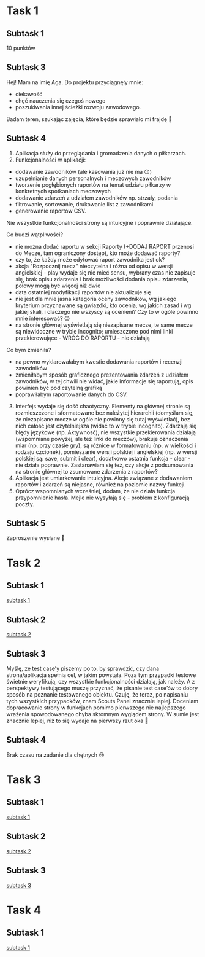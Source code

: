 # **Task 1**
## **Subtask 1**
10 punktów
## **Subtask 3**
Hej! Mam na imię Aga. Do projektu przyciągnęły mnie:
- ciekawość
- chęć nauczenia się czegoś nowego
- poszukiwania innej ścieżki rozwoju zawodowego.
<p>Badam teren, szukając zajęcia, które będzie sprawiało mi frajdę 🙂</p>

## **Subtask 4**
1. Aplikacja służy do przeglądania i gromadzenia danych o piłkarzach.
2. Funkcjonalności w aplikacji:
 - dodawanie zawodników (ale kasowania już nie ma :wink:)
 - uzupełnianie danych personalnych i meczowych zawodników
 - tworzenie pogłębionych raportów na temat udziału piłkarzy w konkretnych spotkaniach meczowych
 - dodawanie zdarzeń z udziałem zawodników np. strzały, podania
 - filtrowanie, sortowanie, drukowanie list z zawodnikami
 - generowanie raportów CSV.
<p>Nie wszystkie funkcjonalności strony są intuicyjne i poprawnie działające.</p>

<p>Co budzi wątpliwości?</p>

 - nie można dodać raportu w sekcji Raporty (+DODAJ RAPORT przenosi do Mecze, tam ograniczony dostęp), kto może dodawać raporty?
 - czy to, że każdy może edytować raport zawodnika jest ok?
 - akcja "Rozpocznij mecz" nieczytelna i różna od opisu w wersji angielskiej - play wydaje się nie mieć sensu, wybrany czas nie zapisuje się, brak opisu zdarzenia i brak możliwości dodania opisu zdarzenia, połowy mogą być więcej niż dwie
 - data ostatniej modyfikacji raportów nie aktualizuje się
 - nie jest dla mnie jasna kategoria oceny zawodników, wg jakiego kryterium przyznawane są gwiazdki, kto ocenia, wg jakich zasad i wg jakiej skali, i dlaczego nie wszyscy są ocenieni? Czy to w ogóle powinno mnie interesować? :wink:
 - na stronie głównej wyświetlają się niezapisane mecze, te same mecze są niewidoczne w trybie incognito; umieszczone pod nimi linki przekierowujące - WRÓĆ DO RAPORTU - nie działają
<p>Co bym zmieniła?</p>

 - na pewno wyklarowałabym kwestie dodawania raportów i recenzji zawodników
 - zmieniłabym sposób graficznego prezentowania zdarzeń z udziałem zawodników, w tej chwili nie widać, jakie informacje się raportują, opis powinien być pod czytelną grafiką
 - poprawiłabym raportowanie danych do CSV.
3. Interfejs wydaje się dość chaotyczny. Elementy na głównej stronie są rozmieszczone i sformatowane bez należytej hierarchii (domyślam się, że niezapisane mecze w ogóle nie powinny się tutaj wyświetlać), bez nich całość jest czytelniejsza (widać to w trybie incognito). Zdarzają się błędy językowe (np. Aktywnosć), nie wszystkie przekierowania działają (wspomniane powyżej, ale też linki do meczów), brakuje oznaczenia miar (np. przy czasie gry), są różnice w formatowaniu (np. w wielkości i rodzaju czcionek), pomieszanie wersji polskiej i angielskiej (np. w wersji polskiej są: save, submit i clear), dodatkowo ostatnia funkcja - clear - nie działa poprawnie. Zastanawiam się też, czy akcje z podsumowania na stronie głównej to zsumowane zdarzenia z raportów?
4. Aplikacja jest umiarkowanie intuicyjna. Akcje związane z dodawaniem raportów i zdarzeń są niejasne, również na poziomie nazwy funkcji.
5. Oprócz wspomnianych wcześniej, dodam, że nie działa funkcja przypomnienie hasła. Mejle nie wysyłają się - problem z konfiguracją poczty.
## **Subtask 5**
Zaproszenie wysłane 🙂

# **Task 2**
## **Subtask 1**
[subtask 1](https://docs.google.com/spreadsheets/d/1N9P7Qs1CvdrsoGfiHK0bP5TijfdHyiwX/edit?usp=share_link&ouid=101112394008003500898&rtpof=true&sd=true)
## **Subtask 2**
[subtask 2](https://docs.google.com/spreadsheets/d/1VSe978a_bU8R2hFLQsAIuuq9L_tbTMA9/edit?usp=share_link&ouid=101112394008003500898&rtpof=true&sd=true)
## **Subtask 3**
Myślę, że test case’y piszemy po to, by sprawdzić, czy dana strona/aplikacja spełnia cel, w jakim powstała. Poza tym przypadki testowe świetnie weryfikują, czy wszystkie funkcjonalności działają, jak należy. A z perspektywy testującego muszę przyznać, że pisanie test case’ów to dobry sposób na poznanie testowanego obiektu. Czuję, że teraz, po napisaniu tych wszystkich przypadków, znam Scouts Panel znacznie lepiej. Doceniam dopracowanie strony w funkcjach pomimo pierwszego nie najlepszego wrażenia spowodowanego chyba skromnym wyglądem strony. W sumie jest znacznie lepiej, niż to się wydaje na pierwszy rzut oka 🙂
## **Subtask 4**
Brak czasu na zadanie dla chętnych :cry:

# **Task 3**
## **Subtask 1**
[subtask 1](https://drive.google.com/drive/folders/1190um9toj3yCoQSnBvwyFkqyGQtKpIK1)
## **Subtask 2**
[subtask 2](https://drive.google.com/drive/folders/19m38Ipmbk0c3RcvyCz4pK36jrv8c4u58)
## **Subtask 3**
[subtask 3](https://docs.google.com/spreadsheets/d/1C0tZBalNDM8EGlhELrbOCa7-YdIxGgdL/edit#gid=570795626)

# **Task 4**
## **Subtask 1**
[subtask 1](https://docs.google.com/spreadsheets/d/1GggBGnsNmSUDH5jeSHSVuW3ei3z8mdPR/edit#gid=13055112)

